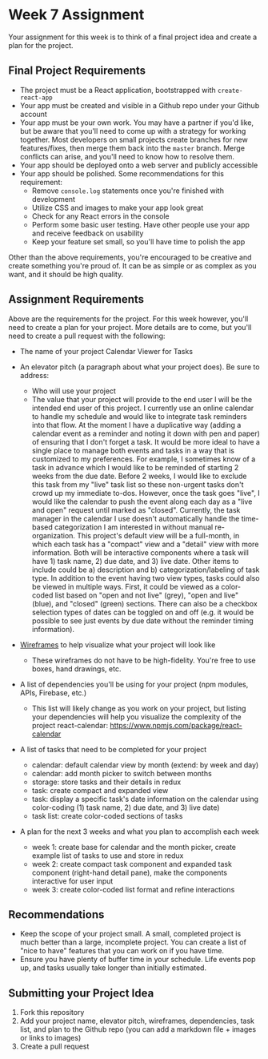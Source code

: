 # Week 7 Assignment

Your assignment for this week is to think of a final project idea and create a plan for the project.

## Final Project Requirements

* The project must be a React application, bootstrapped with `create-react-app`
* Your app must be created and visible in a Github repo under your Github account
* Your app must be your own work. You may have a partner if you'd like, but be aware that you'll need to come up with a strategy for working together. Most developers on small projects create branches for new features/fixes, then merge them back into the `master` branch. Merge conflicts can arise, and you'll need to know how to resolve them.
* Your app should be deployed onto a web server and publicly accessible
* Your app should be polished. Some recommendations for this requirement:
  * Remove `console.log` statements once you're finished with development
  * Utilize CSS and images to make your app look great
  * Check for any React errors in the console
  * Perform some basic user testing. Have other people use your app and receive feedback on usability
  * Keep your feature set small, so you'll have time to polish the app

Other than the above requirements, you're encouraged to be creative and create something you're proud of. It can be as simple or as complex as you want, and it should be high quality.

## Assignment Requirements

Above are the requirements for the project. For this week however, you'll need to create a plan for your project. More details are to come, but you'll need to create a pull request with the following:

* The name of your project
Calendar Viewer for Tasks

* An elevator pitch (a paragraph about what your project does). Be sure to address:
  * Who will use your project
  * The value that your project will provide to the end user
I will be the intended end user of this project. I currently use an online calendar to handle my schedule and would like to integrate task reminders into that flow. At the moment I have a duplicative way (adding a calendar event as a reminder and noting it down with pen and paper) of ensuring that I don't forget a task. It would be more ideal to have a single place to manage both events and tasks in a way that is customized to my preferences. For example, I sometimes know of a task in advance which I would like to be reminded of starting 2 weeks from the due date. Before 2 weeks, I would like to exclude this task from my "live" task list so these non-urgent tasks don't crowd up my immediate to-dos. However, once the task goes "live", I would like the calendar to push the event along each day as a "live and open" request until marked as "closed". Currently, the task manager in the calendar I use doesn't automatically handle the time-based categorization I am interested in without manual re-organization. This project's default view will be a full-month, in which each task has a "compact" view and a "detail" view with more information. Both will be interactive components where a task will have 1) task name, 2) due date, and 3) live date. Other items to include could be a) description and b) categorization/labeling of task type. In addition to the event having two view types, tasks could also be viewed in multiple ways. First, it could be viewed as a color-coded list based on "open and not live" (grey), "open and live" (blue), and "closed" (green) sections. There can also be a checkbox selection types of dates can be toggled on and off (e.g. it would be possible to see just events by due date without the reminder timing information).

* [Wireframes](https://en.wikipedia.org/wiki/Website_wireframe) to help visualize what your project will look like
  * These wireframes do not have to be high-fidelity. You're free to use boxes, hand drawings, etc.
* A list of dependencies you'll be using for your project (npm modules, APIs, Firebase, etc.)
  * This list will likely change as you work on your project, but listing your dependencies will help you visualize the complexity of the project
  react-calendar: https://www.npmjs.com/package/react-calendar

* A list of tasks that need to be completed for your project
  * calendar: default calendar view by month (extend: by week and day) 
  * calendar: add month picker to switch between months
  * storage: store tasks and their details in redux
  * task: create compact and expanded view
  * task: display a specific task's date information on the calendar using color-coding (1) task name, 2) due date, and 3) live date)
  * task list: create color-coded sections of tasks
  
* A plan for the next 3 weeks and what you plan to accomplish each week
  * week 1: create base for calendar and the month picker, create example list of tasks to use and store in redux
  * week 2: create compact task component and expanded task component (right-hand detail pane), make the components interactive for user input
  * week 3: create color-coded list format and refine interactions

## Recommendations

* Keep the scope of your project small. A small, completed project is much better than a large, incomplete project. You can create a list of "nice to have" features that you can work on if you have time.
* Ensure you have plenty of buffer time in your schedule. Life events pop up, and tasks usually take longer than initially estimated.

## Submitting your Project Idea

1. Fork this repository
2. Add your project name, elevator pitch, wireframes, dependencies, task list, and plan to the Github repo (you can add a markdown file + images or links to images)
3. Create a pull request
